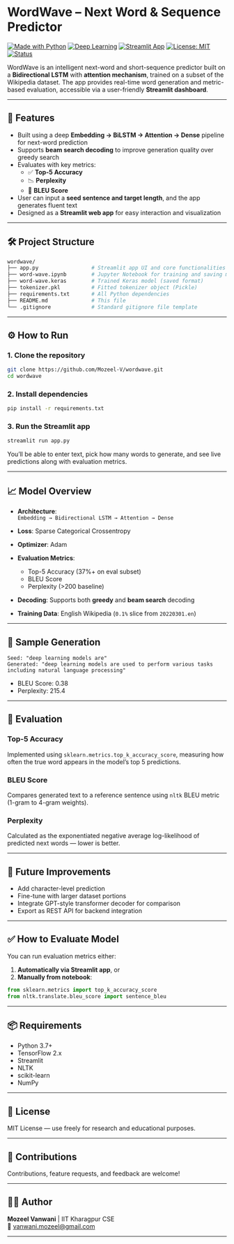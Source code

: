 
# WordWave – Next Word & Sequence Predictor

[![Made with Python](https://img.shields.io/badge/Made%20with-Python-3670A0?logo=python&logoColor=white)](https://www.python.org/)
[![Deep Learning](https://img.shields.io/badge/Model-TensorFlow%2FKeras-orange?logo=tensorflow&logoColor=white)](https://www.tensorflow.org/)
[![Streamlit App](https://img.shields.io/badge/Frontend-Streamlit-FF4B4B?logo=streamlit&logoColor=white)](https://streamlit.io/)
[![License: MIT](https://img.shields.io/badge/License-MIT-yellow.svg)](https://opensource.org/licenses/MIT)
[![Status](https://img.shields.io/badge/Build-Active-blue)](https://github.com/Mozeel-V/word-wave)

WordWave is an intelligent next-word and short-sequence predictor built on a **Bidirectional LSTM** with **attention mechanism**, trained on a subset of the Wikipedia dataset. The app provides real-time word generation and metric-based evaluation, accessible via a user-friendly **Streamlit dashboard**.

---

## 🚀 Features

- Built using a deep **Embedding → BiLSTM → Attention → Dense** pipeline for next-word prediction
- Supports **beam search decoding** to improve generation quality over greedy search
- Evaluates with key metrics:  
  - ✅ **Top-5 Accuracy**
  - 📉 **Perplexity**
  - 🔵 **BLEU Score**
- User can input a **seed sentence and target length**, and the app generates fluent text
- Designed as a **Streamlit web app** for easy interaction and visualization

---

## 🛠️ Project Structure

```sh
wordwave/
├── app.py                 # Streamlit app UI and core functionalities
├── word-wave.ipynb        # Jupyter Notebook for training and saving model
├── word-wave.keras        # Trained Keras model (saved format)
├── tokenizer.pkl          # Fitted tokenizer object (Pickle)
├── requirements.txt       # All Python dependencies
├── README.md              # This file
└── .gitignore             # Standard gitignore file template
```

---

## ⚙️ How to Run

### 1. Clone the repository
```bash
git clone https://github.com/Mozeel-V/wordwave.git
cd wordwave
```

### 2. Install dependencies
```bash
pip install -r requirements.txt
```

### 3. Run the Streamlit app
```bash
streamlit run app.py
```

You’ll be able to enter text, pick how many words to generate, and see live predictions along with evaluation metrics.

---

## 📈 Model Overview

- **Architecture**:  
  `Embedding → Bidirectional LSTM → Attention → Dense`
- **Loss**: Sparse Categorical Crossentropy  
- **Optimizer**: Adam  
- **Evaluation Metrics**:  
  - Top-5 Accuracy (37%+ on eval subset)  
  - BLEU Score  
  - Perplexity (>200 baseline)

- **Decoding**: Supports both **greedy** and **beam search** decoding
- **Training Data**: English Wikipedia (`0.1%` slice from `20220301.en`)

---

## 🧠 Sample Generation

```text
Seed: "deep learning models are"
Generated: "deep learning models are used to perform various tasks including natural language processing"
```

- BLEU Score: 0.38 
- Perplexity: 215.4

---

## 🧪 Evaluation

### Top-5 Accuracy

Implemented using `sklearn.metrics.top_k_accuracy_score`, measuring how often the true word appears in the model’s top 5 predictions.

### BLEU Score

Compares generated text to a reference sentence using `nltk` BLEU metric (1-gram to 4-gram weights).

### Perplexity

Calculated as the exponentiated negative average log-likelihood of predicted next words — lower is better.

---

## 🧰 Future Improvements

- Add character-level prediction
- Fine-tune with larger dataset portions
- Integrate GPT-style transformer decoder for comparison
- Export as REST API for backend integration

---

## ✅ How to Evaluate Model

You can run evaluation metrics either:

1. **Automatically via Streamlit app**, or  
2. **Manually from notebook**:

```python
from sklearn.metrics import top_k_accuracy_score
from nltk.translate.bleu_score import sentence_bleu
```

---

## 📦 Requirements

- Python 3.7+
- TensorFlow 2.x
- Streamlit
- NLTK
- scikit-learn
- NumPy

---

## 📝 License

MIT License — use freely for research and educational purposes.

---

## 🤝 Contributions

Contributions, feature requests, and feedback are welcome!

---

## 👨‍💻 Author

**Mozeel Vanwani** | IIT Kharagpur CSE  
📧 [vanwani.mozeel@gmail.com](mailto:vanwani.mozeel@gmail.com)

---
